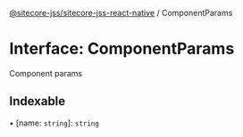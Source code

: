 [@sitecore-jss/sitecore-jss-react-native](../README.md) / ComponentParams

# Interface: ComponentParams

Component params

## Indexable

▪ [name: `string`]: `string`
